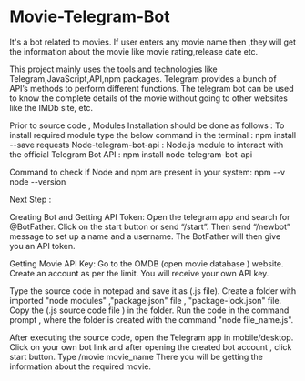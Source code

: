# Movie-Telegram-Bot
It's a bot related to movies.
If user enters any movie name then ,they will get the information about the movie like movie rating,release date etc.

This project mainly uses the tools and technologies like Telegram,JavaScript,API,npm packages.
Telegram provides a bunch of API’s methods to perform different functions.
The telegram bot can be used to know the complete details of the movie without going to other websites like the IMDb site, etc.

Prior to source code , Modules Installation should be done as follows :
To install  required module type the below command in the terminal :   npm install --save requests
Node-telegram-bot-api : Node.js module to interact with the official Telegram Bot API  :  npm install node-telegram-bot-api

Command to check if Node and npm are present in your system:
npm --v
node --version

Next Step :

Creating Bot and Getting API Token:
Open the telegram app and search for @BotFather.
Click on the start button or send “/start”.
Then send “/newbot” message to set up a name and a username.
The BotFather will then give you an API token.

Getting Movie API Key:
Go to the OMDB (open movie database ) website.
Create an account as per the limit.
You will receive your own API key.

Type the source code in notepad and save it as (.js file). Create a folder with imported "node modules" ,"package.json" file , "package-lock.json" file.
Copy the (.js source code file ) in the folder.
Run the code in the command prompt , where the  folder is created with the command  "node file_name.js".

After executing the source code, open the Telegram app in mobile/desktop.
Click on your own bot link and after opening the created bot account , click start button.
Type /movie movie_name
There you will be getting the information about the required movie.


